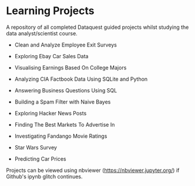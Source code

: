 # Learning Projects

A repository of all completed Dataquest guided projects whilst studying the data analyst/scientist course.

- Clean and Analyze Employee Exit Surveys
- Exploring Ebay Car Sales Data
- Visualising Earnings Based On College Majors
- Analyzing CIA Factbook Data Using SQLite and Python
- Answering Business Questions Using SQL
- Building a Spam Filter with Naive Bayes
- Exploring Hacker News Posts
- Finding The Best Markets To Advertise In
- Investigating Fandango Movie Ratings
- Star Wars Survey

- Predicting Car Prices

Projects can be viewed using nbviewer (https://nbviewer.jupyter.org/) if Github's ipynb glitch continues.
